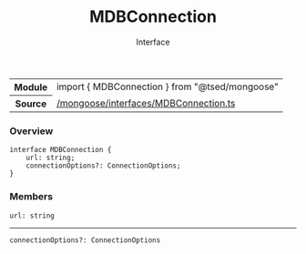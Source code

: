 
<header class="symbol-info-header"><h1 id="mdbconnection">MDBConnection</h1><label class="symbol-info-type-label interface">Interface</label></header>
<!-- summary -->
<section class="symbol-info"><table class="is-full-width"><tbody><tr><th>Module</th><td><div class="lang-typescript"><span class="token keyword">import</span> { MDBConnection }&nbsp;<span class="token keyword">from</span>&nbsp;<span class="token string">"@tsed/mongoose"</span></div></td></tr><tr><th>Source</th><td><a href="https://github.com/Romakita/ts-express-decorators/blob/v4.13.7/src//mongoose/interfaces/MDBConnection.ts#L0-L0">/mongoose/interfaces/MDBConnection.ts</a></td></tr></tbody></table></section>
<!-- overview -->


### Overview


<pre><code class="typescript-lang "><span class="token keyword">interface</span> MDBConnection <span class="token punctuation">{</span>
    url<span class="token punctuation">:</span> <span class="token keyword">string</span><span class="token punctuation">;</span>
    connectionOptions?<span class="token punctuation">:</span> ConnectionOptions<span class="token punctuation">;</span>
<span class="token punctuation">}</span></code></pre>


<!-- Parameters -->

<!-- Description -->

<!-- Members -->







### Members



<div class="method-overview">
<pre><code class="typescript-lang ">url<span class="token punctuation">:</span> <span class="token keyword">string</span></code></pre>
</div>




<hr/>



<div class="method-overview">
<pre><code class="typescript-lang ">connectionOptions?<span class="token punctuation">:</span> ConnectionOptions</code></pre>
</div>








